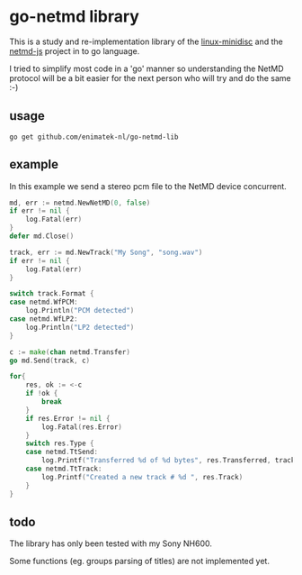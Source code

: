 # go-netmd library

This is a study and re-implementation library of the [linux-minidisc](https://github.com/vuori/linux-minidisc) and the [netmd-js](https://github.com/cybercase/netmd-js/) project in to go language.

I tried to simplify most code in a 'go' manner so understanding the NetMD protocol will be a bit easier for the next person who will try and do the same :-) 

## usage

`go get github.com/enimatek-nl/go-netmd-lib`

## example
In this example we send a stereo pcm file to the NetMD device concurrent.
```go
md, err := netmd.NewNetMD(0, false)
if err != nil {
    log.Fatal(err)
}
defer md.Close()

track, err := md.NewTrack("My Song", "song.wav")
if err != nil {
    log.Fatal(err)
}

switch track.Format {
case netmd.WfPCM:
    log.Println("PCM detected")
case netmd.WfLP2:
    log.Println("LP2 detected")
}

c := make(chan netmd.Transfer)
go md.Send(track, c)

for{
    res, ok := <-c
    if !ok {
        break
    }
    if res.Error != nil {
        log.Fatal(res.Error)
    }
    switch res.Type {
    case netmd.TtSend:
        log.Printf("Transferred %d of %d bytes", res.Transferred, track.TotalBytes())
    case netmd.TtTrack:
        log.Printf("Created a new track # %d ", res.Track)
    }
}
```

## todo
The library has only been tested with my Sony NH600.

Some functions (eg. groups parsing of titles) are not implemented yet.
